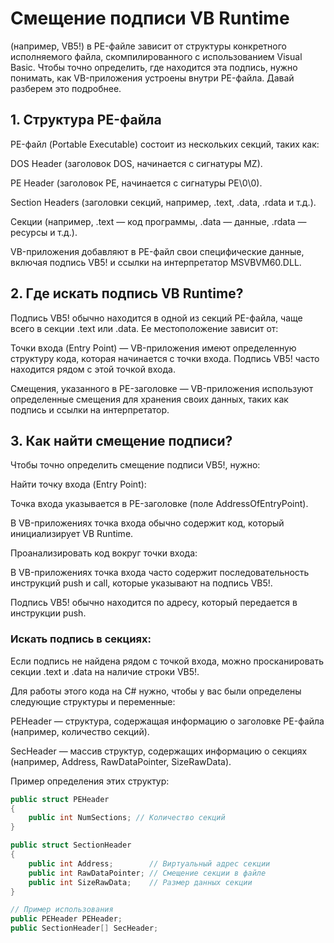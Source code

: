 # Смещение подписи VB Runtime 
(например, VB5!) в PE-файле зависит от структуры конкретного исполняемого файла, скомпилированного с использованием Visual Basic. Чтобы точно определить, где находится эта подпись, нужно понимать, как VB-приложения устроены внутри PE-файла. Давай разберем это подробнее.

## 1. Структура PE-файла
PE-файл (Portable Executable) состоит из нескольких секций, таких как:

DOS Header (заголовок DOS, начинается с сигнатуры MZ).

PE Header (заголовок PE, начинается с сигнатуры PE\0\0).

Section Headers (заголовки секций, например, .text, .data, .rdata и т.д.).

Секции (например, .text — код программы, .data — данные, .rdata — ресурсы и т.д.).

VB-приложения добавляют в PE-файл свои специфические данные, включая подпись VB5! и ссылки на интерпретатор MSVBVM60.DLL.

## 2. Где искать подпись VB Runtime?
Подпись VB5! обычно находится в одной из секций PE-файла, чаще всего в секции .text или .data. Ее местоположение зависит от:

Точки входа (Entry Point) — VB-приложения имеют определенную структуру кода, которая начинается с точки входа. Подпись VB5! часто находится рядом с этой точкой входа.

Смещения, указанного в PE-заголовке — VB-приложения используют определенные смещения для хранения своих данных, таких как подпись и ссылки на интерпретатор.

## 3. Как найти смещение подписи?
Чтобы точно определить смещение подписи VB5!, нужно:

Найти точку входа (Entry Point):

Точка входа указывается в PE-заголовке (поле AddressOfEntryPoint).

В VB-приложениях точка входа обычно содержит код, который инициализирует VB Runtime.

Проанализировать код вокруг точки входа:

В VB-приложениях точка входа часто содержит последовательность инструкций push и call, которые указывают на подпись VB5!.

Подпись VB5! обычно находится по адресу, который передается в инструкции push.

### Искать подпись в секциях:

Если подпись не найдена рядом с точкой входа, можно просканировать секции .text и .data на наличие строки VB5!.

Для работы этого кода на C# нужно, чтобы у вас были определены следующие структуры и переменные:

PEHeader — структура, содержащая информацию о заголовке PE-файла (например, количество секций).

SecHeader — массив структур, содержащих информацию о секциях (например, Address, RawDataPointer, SizeRawData).

Пример определения этих структур:

```csharp
public struct PEHeader
{
    public int NumSections; // Количество секций
}

public struct SectionHeader
{
    public int Address;        // Виртуальный адрес секции
    public int RawDataPointer; // Смещение секции в файле
    public int SizeRawData;    // Размер данных секции
}

// Пример использования
public PEHeader PEHeader;
public SectionHeader[] SecHeader;
```